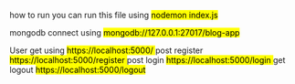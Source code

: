 <bold>how to run</bold> 
you can run this file using  <mark> nodemon index.js</mark>

<bold>mongodb connect using</bold> 
<mark>mongodb://127.0.0.1:27017/blog-app</mark>

<bold>User</bold>
get using <mark> https://localhost:5000/ </mark>
post register <mark> https://localhost:5000/register </mark>
post login <mark> https://localhost:5000/login </mark>
get logout <mark> https://localhost:5000/logout </mark>
